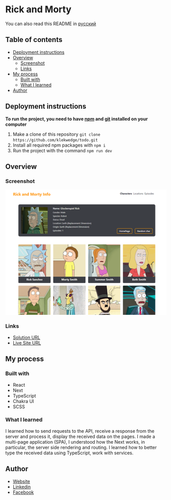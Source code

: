 # Rick and Morty

You can also read this README in [русский](https://github.com/klekwedge/rick-and-morty/blob/main/README.RU.md)

## Table of contents

- [Deployment instructions](#deployment-instructions)
- [Overview](#overview)
  - [Screenshot](#screenshot)
  - [Links](#links)
- [My process](#my-process)
  - [Built with](#built-with)
  - [What I learned](#what-i-learned)
- [Author](#author)

## Deployment instructions

**To run the project, you need to have [npm](https://nodejs.org/en/) and [git](https://git-scm.com/downloads) installed on your computer**

1. Make a clone of this repository ```git clone https://github.com/klekwedge/todo.git```
2. Install all required npm packages with ```npm i```
3. Run the project with the command ```npm run dev```

## Overview

### Screenshot

![Main screen](./preview/screenshot.png)

### Links

- [Solution URL](https://github.com/klekwedge/rick-and-morty)
- [Live Site URL](klekwedge-rick-and-morty.vercel.app)

## My process

### Built with

- React
- Next
- TypeScript
- Chakra UI
- SCSS


### What I learned

I learned how to send requests to the API, receive a response from the server and process it, display the received data on the pages. I made a multi-page application (SPA), I understood how the Next works, in particular, the server side rendering and routing. I learned how to better type the received data using TypeScript, work with services.

## Author

- [Website](https://klekwedge-cv.vercel.app/)
- [Linkedin](https://www.linkedin.com/in/klekwedge/)
- [Facebook](https://www.facebook.com/klekwedge)
